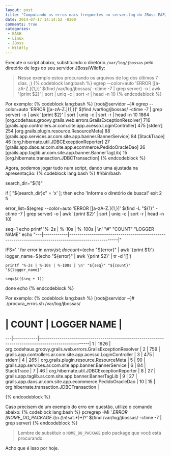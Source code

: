 ```yaml
---
layout: post
title: "Computando os erros mais frequentes no server.log do JBoss EAP/Wildfly"
date: 2014-07-17 14:14:52 -0300
comments: true
categories: 
 - BASH
 - Linux
 - JBoss
 - Wildfly
---
```


Execute o script abaixo, substituindo o diretório <code>/var/log/jbossas</code> pelo diretório de logs do seu servidor JBoss/Wildfly:
> Nesse exemplo estou procurando os arquivos de log dos últimos 7 dias. ;)
{% codeblock lang:bash %}
egrep --color=auto 'ERROR \[[a-zA-Z\.]{1,}\]' $(find /var/log/jbossas/ -ctime -7 | grep server) -o  | awk '{print $2}' |  sort | uniq -c | sort -r | head -n 10
{% endcodeblock %}

Por exemplo:
{% codeblock lang:bash %}
[root@servidor ~]# egrep --color=auto 'ERROR \[[a-zA-Z\.]{1,}\]' $(find /var/log/jbossas/ -ctime -7 | grep server) -o  | awk '{print $2}' |  sort | uniq -c | sort -r | head -n 10
   1864 [org.codehaus.groovy.grails.web.errors.GrailsExceptionResolver]
    716 [grails.app.controllers.ar.com.site.app.acesso.LoginController]
    475 [stderr]
    254 [org.grails.plugin.resource.ResourceMeta]
     88 [grails.app.services.ar.com.site.app.banner.BannerService]
     84 [StackTrace]
     46 [org.hibernate.util.JDBCExceptionReporter]
     27 [grails.app.daos.ar.com.site.app.ecommerce.PedidoOracleDao]
     26 [grails.app.taglib.ar.com.site.app.banner.BannerTagLib]
     15 [org.hibernate.transaction.JDBCTransaction]
{% endcodeblock %}

Agora, podemos jogar tudo num script, dando uma ajustada na apresentação:
{% codeblock lang:bash %}
#!/bin/bash

search_dir="${1}"

if [ "${search_dir}x" = 'x' ]; then
    echo 'Informe o diretório de busca!'
    exit 2
fi

error_list=$(egrep --color=auto 'ERROR \[[a-zA-Z\.]{1,}\]' $(find -L "${1}" -ctime -7 | grep server) -o  | awk '{print $2}' |  sort | uniq -c | sort -r | head -n 10)

seq=1
echo
printf '%-2s | %-10s | %-100s | \n' "#" "COUNT" "LOGGER NAME"
echo "---|------------|------------------------------------------------------------------------------------------------------|"

IFS='
'
for error in ${error_list}; do
    count=$(echo "${error}" | awk '{print $1}')
    logger_name=$(echo "${error}" | awk '{print $2}' | tr -d '[]')

    printf '%-2s | %-10s | %-100s | \n' "${seq}" "${count}" "${logger_name}"

    seq=$(($seq + 1))
done
echo
{% endcodeblock %}

Por exemplo:
{% codeblock lang:bash %}
[root@servidor ~]# ./procura_erros.sh /var/log/jbossas/

#  | COUNT      | LOGGER NAME                                                                                          |
---|------------|------------------------------------------------------------------------------------------------------|
1  | 1926       | org.codehaus.groovy.grails.web.errors.GrailsExceptionResolver                                        |
2  | 759        | grails.app.controllers.ar.com.site.app.acesso.LoginController                                 |
3  | 475        | stderr                                                                                               |
4  | 265        | org.grails.plugin.resource.ResourceMeta                                                              |
5  | 90         | grails.app.services.ar.com.site.app.banner.BannerService                                      |
6  | 84         | StackTrace                                                                                           |
7  | 46         | org.hibernate.util.JDBCExceptionReporter                                                             |
8  | 27         | grails.app.taglib.ar.com.site.app.banner.BannerTagLib                                         |
9  | 27         | grails.app.daos.ar.com.site.app.ecommerce.PedidoOracleDao                                     |
10 | 15         | org.hibernate.transaction.JDBCTransaction                                                            |

{% endcodeblock %}

Caso precisem de um exemplo do erro em questão, utilize o comando abaixo:
{% codeblock lang:bash %}
pcregrep -Mi '.*ERROR \[NOME_DO_PACKAGE.*(\n.*(\n\s*at.*)+)?' $(find /var/log/jbossas/ -ctime -7 | grep server)
{% endcodeblock %}
> Lembre de substituir o <code>NOME_DO_PACKAGE</code> pelo package que você está procurando.

Acho que é isso por hoje.